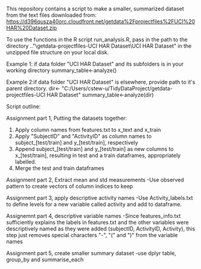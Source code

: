 This repository contains a script to make a smaller, summarized dataset from the text files downloaded from:
https://d396qusza40orc.cloudfront.net/getdata%2Fprojectfiles%2FUCI%20HAR%20Dataset.zip

To use the functions in the R script run_analysis.R, pass in the path to the directory .."\getdata-projectfiles-UCI HAR Dataset\UCI HAR Dataset" in the unzipped file structure on your local disk.

Example 1: if data folder "UCI HAR Dataset" and its subfolders is in your working directory
summary_table<-analyze()

Example 2:if data folder "UCI HAR Dataset" is elsewhere, provide path to it's parent directory.
dir<- "C:/Users/cstew-u/TidyDataProject/getdata-projectfiles-UCI HAR Dataset"
summary_table<-analyze(dir)

Script outline:

Assignment part 1, Putting the datasets together:
1.  Apply column names from features.txt to x_text and x_train
2.  Apply "SubjectID" and "ActivityID" as column names to subject_[test/train] and y_[test/train], respectively
3.  Append subject_[test/train] and y_[test/train] as new columns to x_[test/train],
	resulting in test and a train dataframes, appropriately labelled.
4.  Merge the test and train dataframes

Assignment part 2, Extract mean and std measurements
-Use observed pattern to create vectors of column indices to keep

Assignment part 3, apply descriptive activity names
-Use Activity_labels.txt to define levels for a new variable called activity and add to dataframe.

Assignemnt part 4, descriptive variable names
-Since features_info.txt sufficiently explains the labels in features.txt and the other variables were descriptively named as they were added (subjectID, ActivityID, Activity), this step just removes special characters "-", "(" and ")" from the variable names

Assignment part 5, create smaller summary dataset
-use dplyr table, group_by and summarise_each

